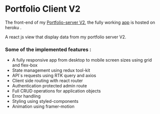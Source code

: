 # Portfolio Client V2

The front-end of my [Portfolio-server V2](https://github.com/dolevizacson/portfolio-server-v2), the fully working [app](https://dolevizacson.herokuapp.com/) is hosted on heroku .

A react js view that display data from my portfolio server V2.

### Some of the implemented features :

- A fully responsive app from desktop to mobile screen sizes using grid and flex-box
- State management using redux tool-kit
- API`s requests using RTK query and axios
- Client side routing with react router
- Authentication protected admin route
- Full CRUD operations for application objects
- Error handling
- Styling using styled-components
- Animation using framer-motion
